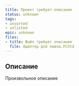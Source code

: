 ```yaml
---
title: Проект требует описания
status: unknown
tags:
- unsorted
- unlisted
epic: unknown
files:
- title: Файл требует описания
  file: Адаптер для кивка.FCStd
---
```



## Описание

Произвольное описание